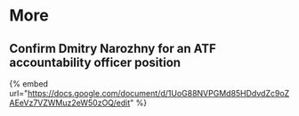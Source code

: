 # More

## Confirm Dmitry Narozhny for an ATF accountability officer position

{% embed url="https://docs.google.com/document/d/1UoG88NVPGMd85HDdvdZc9oZAEeVz7VZWMuz2eW50zOQ/edit" %}



